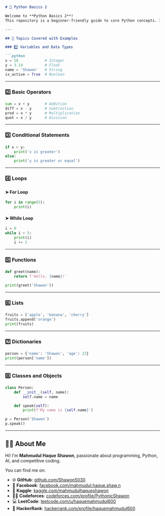 ```markdown
# 🐍 Python Basics 2

Welcome to **Python Basics 2**!  
This repository is a beginner-friendly guide to core Python concepts. It includes key topics such as variables, data types, operators, conditionals, loops, functions, lists, dictionaries, and object-oriented programming (OOP).

---

## 📘 Topics Covered with Examples

### 1️⃣ Variables and Data Types

```python
x = 10            # Integer
y = 3.14          # Float
name = 'Shawon'   # String
is_active = True  # Boolean
```

---

### 2️⃣ Basic Operators

```python
sum = x + y       # Addition
diff = x - y      # Subtraction
prod = x * y      # Multiplication
quot = x / y      # Division
```

---

### 3️⃣ Conditional Statements

```python
if x > y:
    print('x is greater')
else:
    print('y is greater or equal')
```

---

### 4️⃣ Loops

#### ➤ For Loop

```python
for i in range(5):
    print(i)
```

#### ➤ While Loop

```python
i = 0
while i < 5:
    print(i)
    i += 1
```

---

### 5️⃣ Functions

```python
def greet(name):
    return f'Hello, {name}!'

print(greet('Shawon'))
```

---

### 6️⃣ Lists

```python
fruits = ['apple', 'banana', 'cherry']
fruits.append('orange')
print(fruits)
```

---

### 7️⃣ Dictionaries

```python
person = {'name': 'Shawon', 'age': 22}
print(person['name'])
```

---

### 8️⃣ Classes and Objects

```python
class Person:
    def __init__(self, name):
        self.name = name

    def speak(self):
        print(f'My name is {self.name}')

p = Person('Shawon')
p.speak()
```

---

## 🙋‍♂️ About Me

Hi! I'm **Mahmudul Haque Shawon**, passionate about programming, Python, AI, and competitive coding.

You can find me on:

- 🌐 **GitHub**: [github.com/Shawon5030](https://github.com/Shawon5030)
- 📘 **Facebook**: [facebook.com/mahmudul.haque.shaw.n](https://facebook.com/mahmudul.haque.shaw.n)
- 🧠 **Kaggle**: [kaggle.com/mahmudulhaqueshawon](https://www.kaggle.com/mahmudulhaqueshawon)
- 👨‍💻 **Codeforces**: [codeforces.com/profile/PythonicShawon](https://codeforces.com/profile/PythonicShawon)
- 💻 **LeetCode**: [leetcode.com/u/haquemahmudul600](https://leetcode.com/u/haquemahmudul600)
- 💼 **HackerRank**: [hackerrank.com/profile/haquemahmudul600](https://www.hackerrank.com/profile/haquemahmudul600)
